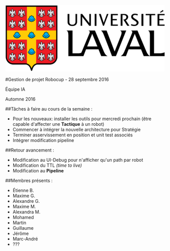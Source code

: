 ![UL_Logo](https://github.com/RoboCupULaval/Admin/blob/master/scrum/ul_logo.png)

#Gestion de projet Robocup - 28 septembre 2016

Équipe IA

Automne 2016

##Tâches à faire au cours de la semaine :

- Pour les nouveaux: installer les outils pour mercredi prochain (être capable d'affecter une **Tactique** à un robot)
- Commencer à intégrer la nouvelle architecture pour Stratégie
- Terminer asservissement en position et unit test associés
- Intégrer modification pipeline


##Retour avancement :

- Modification au UI-Debug pour n'afficher qu'un path par robot
- Modification du TTL _(time to live)_
- Modification au **Pipeline**


##Membres présents :

- Étienne B.
- Maxime G.
- Alexandre G.
- Maxime M.
- Alexandra M.
- Mohamed
- Martin
- Guillaume
- Jérôme
- Marc-André
- ???
